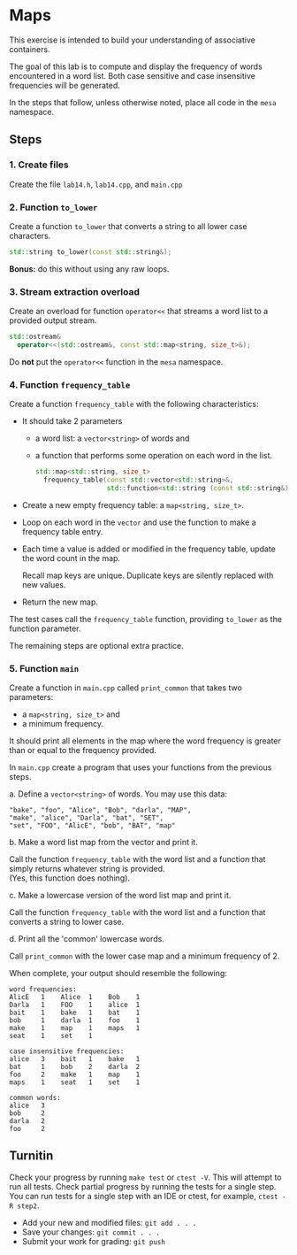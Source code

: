 # Maps
This exercise is intended to build your understanding of
associative containers.

The goal of this lab is to compute and display the 
frequency of words encountered in a word list.
Both case sensitive and case insensitive frequencies will be generated.

In the steps that follow,
unless otherwise noted, place all code in the `mesa` namespace.

## Steps

### 1. Create files
Create the file `lab14.h`, `lab14.cpp`, and `main.cpp`

### 2. Function `to_lower`
Create a function `to_lower` that converts a string to all lower case characters.

```cpp
std::string to_lower(const std::string&);
```

**Bonus:**  do this without using any raw loops.

### 3. Stream extraction overload
Create an overload for function `operator<<` that streams a word list
to a provided output stream.

```cpp
std::ostream&
  operator<<(std::ostream&, const std::map<string, size_t>&);
```

Do **not** put the `operator<<` function in the  `mesa` namespace.


### 4. Function `frequency_table`
Create a function `frequency_table` with the following characteristics:


- It should take 2 parameters 

  - a word list: a `vector<string>` of words and
  - a function that performs some operation on each word in the list.

    ```cpp
    std::map<std::string, size_t>
      frequency_table(const std::vector<std::string>&,
                      std::function<std::string (const std::string&)>);
    ```

- Create a new empty frequency table: a `map<string, size_t>`.
- Loop on each word in the `vector` and use the function to make a
frequency table entry.
- Each time a value is added or modified in the frequency table,
update the word count in the map.

  Recall map keys are unique.
  Duplicate keys are silently replaced with new values.
- Return the new map.

The test cases call the `frequency_table` function, providing
`to_lower` as the function parameter.

The remaining steps are optional extra practice.

### 5. Function `main`
Create a function in `main.cpp` called `print_common` that takes
two parameters:
- a `map<string, size_t>` and
- a minimum frequency.

It should print all elements in the map where
the word frequency is greater than or equal to the frequency provided.

In `main.cpp` create a program that uses your functions from the previous steps.

a. Define a
`vector<string>` of words.  You may use this data:

```
"bake", "foo", "Alice", "Bob", "darla", "MAP",
"make", "alice", "Darla", "bat", "SET",
"set", "FOO", "AlicE", "bob", "BAT", "map"
```

b. Make a word list map from the vector and print it.

   Call the function `frequency_table` with the word list and 
   a function that simply returns whatever string is provided.  
   (Yes, this function does nothing).

c. Make a lowercase version of the word list map and print it.

   Call the function `frequency_table` with the word list and 
   a function that converts a string to lower case.

d. Print all the 'common' lowercase words.

   Call `print_common` with the lower case map and a minimum frequency of 2.

   When complete, your output should resemble the following:

   ```
   word frequencies:
   AlicE   1    Alice  1    Bob    1
   Darla   1    FOO    1    alice  1
   bait    1    bake   1    bat    1
   bob     1    darla  1    foo    1
   make    1    map    1    maps   1
   seat    1    set    1

   case insensitive frequencies:
   alice   3    bait   1    bake   1
   bat     1    bob    2    darla  2
   foo     2    make   1    map    1
   maps    1    seat   1    set    1

   common words:
   alice   3
   bob     2
   darla   2
   foo     2
   ```

## Turnitin
Check your progress by running `make test` or `ctest -V`.
This will attempt to run all tests.
Check partial progress by running the tests for a single step.
You can run tests for a single step with an IDE or ctest,
for example, `ctest -R step2`.

- Add your new and modified files: `git add . . . `
- Save your changes: `git commit . . . `
- Submit your work for grading: `git push`


